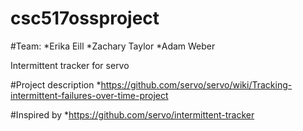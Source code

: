 # csc517ossproject

#Team:
*Erika Eill
*Zachary Taylor
*Adam Weber

Intermittent tracker for servo

#Project description
*https://github.com/servo/servo/wiki/Tracking-intermittent-failures-over-time-project

#Inspired by 
*https://github.com/servo/intermittent-tracker


